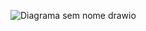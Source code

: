 ![Diagrama sem nome drawio](https://github.com/user-attachments/assets/29c943f2-6b60-492d-92ea-362a4ff5c380)
